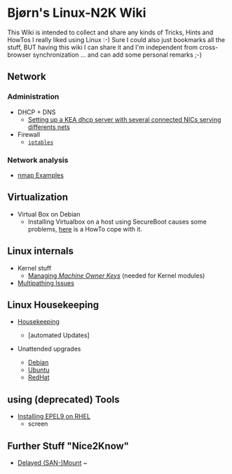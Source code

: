# Bjørn's Linux-N2K Wiki
This Wiki is intended to collect and share any kinds of Tricks, Hints and HowTos I really liked using Linux :-)
Sure I could also just bookmarks all the stuff, BUT having this wiki I can share it and I'm independent from cross-browser synchronization ... and can add some personal remarks ;-) 

## Network 
### Administration

* DHCP + DNS
  * [Setting up a KEA dhcp server with several connected NICs serving differents nets](network::DHCP)
* Firewall
  * [`iptables`](network::iptables)

### Network analysis
* [nmap Examples](utils::nmap)

## Virtualization

* Virtual Box on Debian
  * Installing Virtualbox on a host using SecureBoot causes some problems, [here](VirtualBox-and-SecureBoot) is a HowTo cope with it.

## Linux internals
* Kernel stuff
  * [Managing _Machine Owner Keys_](kernel::Managing-Machine-Owner-Keys) (needed for Kernel modules)
* [Multipathing Issues](Multipathing)

## Linux Housekeeping
* [Housekeeping](Housekeeping)
  * [automated Updates]

* Unattended upgrades
   * [Debian](Debian-unattended-upgrades) 
   * [Ubuntu](Ubuntu-unattended-upgrades) 
   * [RedHat](RedHat-unattended-upgrades) 

## using (deprecated) Tools
* [Installing EPEL9 on RHEL](epel9)
  * screen

## Further Stuff "Nice2Know"
- [Delayed (SAN-)Mount](N2K:delayed-mount)
~
